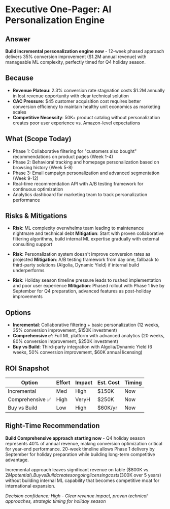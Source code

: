 # Executive One-Pager: AI Personalization Engine

## Answer
**Build incremental personalization engine now** - 12-week phased approach delivers 35% conversion improvement ($1.2M annual revenue) with manageable ML complexity, perfectly timed for Q4 holiday season.

## Because
- **Revenue Plateau**: 2.3% conversion rate stagnation costs $1.2M annually in lost revenue opportunity with clear technical solution
- **CAC Pressure**: $45 customer acquisition cost requires better conversion efficiency to maintain healthy unit economics as marketing scales
- **Competitive Necessity**: 50K+ product catalog without personalization creates poor user experience vs. Amazon-level expectations

## What (Scope Today)
- Phase 1: Collaborative filtering for "customers also bought" recommendations on product pages (Week 1-4)
- Phase 2: Behavioral tracking and homepage personalization based on browsing history (Week 5-8)  
- Phase 3: Email campaign personalization and advanced segmentation (Week 9-12)
- Real-time recommendation API with A/B testing framework for continuous optimization
- Analytics dashboard for marketing team to track personalization performance

## Risks & Mitigations
- **Risk**: ML complexity overwhelms team leading to maintenance nightmare and technical debt
  **Mitigation**: Start with proven collaborative filtering algorithms, build internal ML expertise gradually with external consulting support

- **Risk**: Personalization system doesn't improve conversion rates as projected
  **Mitigation**: A/B testing framework from day one, fallback to third-party solutions (Algolia, Dynamic Yield) if internal build underperforms

- **Risk**: Holiday season timeline pressure leads to rushed implementation and poor user experience
  **Mitigation**: Phased rollout with Phase 1 live by September for Q4 preparation, advanced features as post-holiday improvements

## Options
- **Incremental**: Collaborative filtering + basic personalization (12 weeks, 35% conversion improvement, $150K investment)
- **Comprehensive ✅**: Full ML platform with advanced analytics (20 weeks, 80% conversion improvement, $250K investment)
- **Buy vs Build**: Third-party integration with Algolia/Dynamic Yield (6 weeks, 50% conversion improvement, $60K annual licensing)

## ROI Snapshot
| Option        | Effort | Impact | Est. Cost | Timing |
|---------------|--------|--------|-----------|--------|
| Incremental   | Med    | High   | $150K     | Now    |
| Comprehensive ✅ | High   | VeryH  | $250K     | Now    |
| Buy vs Build  | Low    | High   | $60K/yr   | Now    |

## Right-Time Recommendation
**Build Comprehensive approach starting now** - Q4 holiday season represents 40% of annual revenue, making conversion optimization critical for year-end performance. 20-week timeline allows Phase 1 delivery by September for holiday preparation while building long-term competitive advantage.

Incremental approach leaves significant revenue on table ($800K vs. $2M potential). Buy vs Build creates ongoing licensing costs ($300K over 5 years) without building internal ML capability that becomes competitive moat for international expansion.

*Decision confidence: High - Clear revenue impact, proven technical approaches, strategic timing for holiday season*